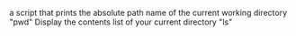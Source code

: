 a script that prints the absolute path name of the current working directory  "pwd"
Display the contents list of your current directory "ls"
